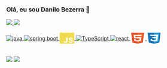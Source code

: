 ### Olá, eu sou Danilo Bezerra 👋

<div>
  <a href="https://github.com/danilo-bezerra">
  <img height="180em" src="https://github-readme-stats.vercel.app/api?username=danilo-bezerra&show_icons=true&theme=dark&include_all_commits=true&count_private=true"/>
  <img height="180em" src="https://github-readme-stats.vercel.app/api/top-langs/?username=danilo-bezerra&layout=compact&langs_count=7&theme=dark"/>
</div>
  
 

<div style="display: inline_block"><br>   
     <img  align="center" alt="java" height="30" width="40"src="https://cdn.jsdelivr.net/gh/devicons/devicon/icons/java/java-original.svg">  
     <img align="center" alt="spring boot" height="30" width="40" src="https://cdn.jsdelivr.net/gh/devicons/devicon/icons/spring/spring-original.svg" />
     <img align="center" alt="Js" height="30" width="40" src="https://raw.githubusercontent.com/devicons/devicon/master/icons/javascript/javascript-plain.svg">
    <img align="center" alt="TypeScript" height="30" width="40" src="https://cdn.jsdelivr.net/gh/devicons/devicon/icons/typescript/typescript-original.svg"> 
  <img align="center" alt="react" height="30" width="40"  src="https://cdn.jsdelivr.net/gh/devicons/devicon/icons/react/react-original.svg" />
   <img align="center" alt="HTML" height="30" width="40" src="https://raw.githubusercontent.com/devicons/devicon/master/icons/html5/html5-original.svg">
  <img align="center" alt="CSS" height="30" width="40" src="https://raw.githubusercontent.com/devicons/devicon/master/icons/css3/css3-original.svg">
 
</div>
  <br>
  <div style="margin-top: 16px"> 
<!--   <a href="https://www.instagram.com/danilobezerra.io/" target="_blank"><img src="https://img.shields.io/badge/-Instagram-%23E4405F?style=for-the-badge&logo=instagram&logoColor=white" target="_blank"></a> -->
  <a href="https://www.linkedin.com/in/danilo-bezerra-da-silva-araujo/" target="_blank"><img src="https://img.shields.io/badge/-LinkedIn-%230077B5?style=for-the-badge&logo=linkedin&logoColor=white" target="_blank"></a> 
      <a href="https://danilobezerra.netlify.app/" target="_blank"><img src="https://img.shields.io/badge/-Website-%230077B5?style=for-the-badge" target="_blank"></a> 
    
 

  
</div>
<!--
**danilo-bezerra/danilo-bezerra** is a ✨ _special_ ✨ repository because its `README.md` (this file) appears on your GitHub profile.

Here are some ideas to get you started:

- 🔭 I’m currently working on ...
- 🌱 I’m currently learning ...
- 👯 I’m looking to collaborate on ...
- 🤔 I’m looking for help with ...
- 💬 Ask me about ...
- 📫 How to reach me: ...
- 😄 Pronouns: ...
- ⚡ Fun fact: ...
-->
